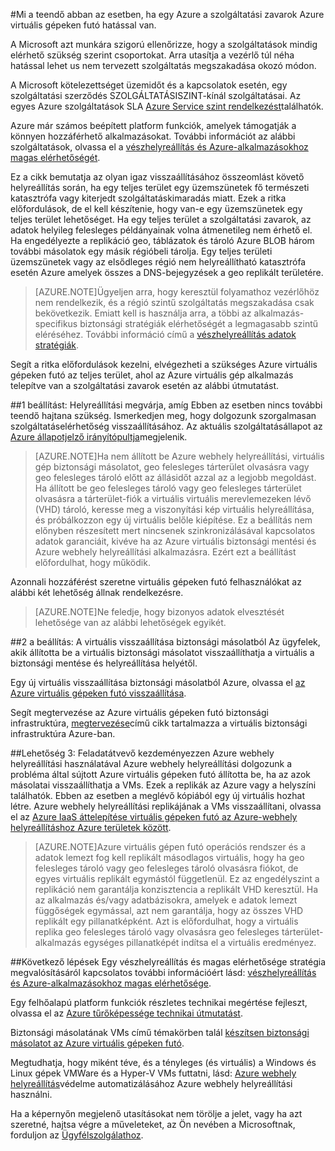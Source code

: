 <properties
    pageTitle="Mi a teendő abban az esetben, ha egy Azure a szolgáltatási zavarok hatással van az Azure virtuális gépeken futó |} Microsoft Azure"
    description="Ismerje meg, mi a teendő abban az esetben, ha egy Azure a szolgáltatási zavarok Azure virtuális gépeken futó hatással van."
    services="virtual-machines"
    documentationCenter=""
    authors="kmouss"
    manager="timlt"
    editor=""/>

<tags
    ms.service="virtual-machines"
    ms.workload="virtual-machines"
    ms.tgt_pltfrm="na"
    ms.devlang="na"
    ms.topic="article"
    ms.date="05/16/2016"
    ms.author="kmouss;aglick"/>

#<a name="what-to-do-in-the-event-that-an-azure-service-disruption-impacts-azure-virtual-machines"></a>Mi a teendő abban az esetben, ha egy Azure a szolgáltatási zavarok Azure virtuális gépeken futó hatással van.

A Microsoft azt munkára szigorú ellenőrizze, hogy a szolgáltatások mindig elérhető szükség szerint csoportokat. Arra utasítja a vezérlő túl néha hatással lehet us nem tervezett szolgáltatás megszakadása okozó módon.

A Microsoft kötelezettséget üzemidőt és a kapcsolatok esetén, egy szolgáltatási szerződés SZOLGÁLTATÁSISZINT-kínál szolgáltatásai. Az egyes Azure szolgáltatások SLA [Azure Service szint rendelkezést](https://azure.microsoft.com/support/legal/sla/)találhatók.

Azure már számos beépített platform funkciók, amelyek támogatják a könnyen hozzáférhető alkalmazásokat. További információt az alábbi szolgáltatások, olvassa el a [vészhelyreállítás és Azure-alkalmazásokhoz magas elérhetőségét](../resiliency/resiliency-disaster-recovery-high-availability-azure-applications.md).

Ez a cikk bemutatja az olyan igaz visszaállításához összeomlást követő helyreállítás során, ha egy teljes terület egy üzemszünetek fő természeti katasztrófa vagy kiterjedt szolgáltatáskimaradás miatt. Ezek a ritka előfordulások, de el kell készítenie, hogy van-e egy üzemszünetek egy teljes terület lehetőséget. Ha egy teljes terület a szolgáltatási zavarok, az adatok helyileg felesleges példányainak volna átmenetileg nem érhető el. Ha engedélyezte a replikáció geo, táblázatok és tároló Azure BLOB három további másolatok egy másik régióbeli tárolja. Egy teljes területi üzemszünetek vagy az elsődleges régió nem helyreállítható katasztrófa esetén Azure amelyek összes a DNS-bejegyzések a geo replikált területére.

>[AZURE.NOTE]Ügyeljen arra, hogy keresztül folyamathoz vezérlőhöz nem rendelkezik, és a régió szintű szolgáltatás megszakadása csak bekövetkezik. Emiatt kell is használja arra, a többi az alkalmazás-specifikus biztonsági stratégiák elérhetőségét a legmagasabb szintű eléréséhez. További információ című a [vészhelyreállítás adatok stratégiák](../resiliency/resiliency-disaster-recovery-azure-applications.md#data-strategies-for-disaster-recovery).

Segít a ritka előfordulások kezelni, elvégezheti a szükséges Azure virtuális gépeken futó az teljes terület, ahol az Azure virtuális gép alkalmazás telepítve van a szolgáltatási zavarok esetén az alábbi útmutatást.

##<a name="option-1-wait-for-recovery"></a>1 beállítást: Helyreállítási megvárja, amíg
Ebben az esetben nincs további teendő hajtana szükség. Ismerkedjen meg, hogy dolgozunk szorgalmasan szolgáltatáselérhetőség visszaállításához. Az aktuális szolgáltatásállapot az [Azure állapotjelző irányítópultja](https://azure.microsoft.com/status/)megjelenik.

>[AZURE.NOTE]Ha nem állított be Azure webhely helyreállítási, virtuális gép biztonsági másolatot, geo felesleges tárterület olvasásra vagy geo felesleges tároló előtt az állásidőt azzal az a legjobb megoldást. Ha állított be geo felesleges tároló vagy geo felesleges tárterület olvasásra a tárterület-fiók a virtuális virtuális merevlemezeken lévő (VHD) tároló, keresse meg a viszonyítási kép virtuális helyreállítása, és próbálkozzon egy új virtuális belőle kiépítése. Ez a beállítás nem előnyben részesített mert nincsenek szinkronizálásával kapcsolatos adatok garanciáit, kivéve ha az Azure virtuális biztonsági mentési és Azure webhely helyreállítási alkalmazásra. Ezért ezt a beállítást előfordulhat, hogy működik.

Azonnali hozzáférést szeretne virtuális gépeken futó felhasználókat az alábbi két lehetőség állnak rendelkezésre.  

>[AZURE.NOTE]Ne feledje, hogy bizonyos adatok elvesztését lehetősége van az alábbi lehetőségek egyikét.     

##<a name="option-2-restore-a-vm-from-a-backup"></a>2 a beállítás: A virtuális visszaállítása biztonsági másolatból
Az ügyfelek, akik állította be a virtuális biztonsági másolatot visszaállíthatja a virtuális a biztonsági mentése és helyreállítása helyétől.

Egy új virtuális visszaállítása biztonsági másolatból Azure, olvassa el [az Azure virtuális gépeken futó visszaállítása](../backup/backup-azure-restore-vms.md).

Segít megtervezése az Azure virtuális gépeken futó biztonsági infrastruktúra, [megtervezése](../backup/backup-azure-vms-introduction.md)című cikk tartalmazza a virtuális biztonsági infrastruktúra Azure-ban.

##<a name="option-3-initiate-a-failover-by-using-azure-site-recovery"></a>Lehetőség 3: Feladatátvevő kezdeményezzen Azure webhely helyreállítási használatával
Azure webhely helyreállítási dolgozunk a probléma által sújtott Azure virtuális gépeken futó állította be, ha az azok másolatai visszaállíthatja a VMs. Ezek a replikák az Azure vagy a helyszíni találhatók. Ebben az esetben a meglévő kópiából egy új virtuális hozhat létre. Azure webhely helyreállítási replikájának a VMs visszaállítani, olvassa el az [Azure IaaS áttelepítése virtuális gépeken futó az Azure-webhely helyreállításhoz Azure területek között](../site-recovery/site-recovery-migrate-azure-to-azure.md).

>[AZURE.NOTE]Azure virtuális gépen futó operációs rendszer és a adatok lemezt fog kell replikált másodlagos virtuális, hogy ha geo felesleges tároló vagy geo felesleges tároló olvasásra fiókot, de egyes virtuális replikált egymástól függetlenül. Ez az engedélyszint a replikáció nem garantálja konzisztencia a replikált VHD keresztül. Ha az alkalmazás és/vagy adatbázisokra, amelyek e adatok lemezt függőségek egymással, azt nem garantálja, hogy az összes VHD replikált egy pillanatképként. Azt is előfordulhat, hogy a virtuális replika geo felesleges tároló vagy olvasásra geo felesleges tárterület-alkalmazás egységes pillanatképét indítsa el a virtuális eredményez.

##<a name="next-steps"></a>Következő lépések
Egy vészhelyreállítás és magas elérhetősége stratégia megvalósításáról kapcsolatos további információért lásd: [vészhelyreállítás és Azure-alkalmazásokhoz magas elérhetősége](../resiliency/resiliency-disaster-recovery-high-availability-azure-applications.md).

Egy felhőalapú platform funkciók részletes technikai megértése fejleszt, olvassa el az [Azure tűrőképessége technikai útmutatást](../resiliency/resiliency-technical-guidance.md).

Biztonsági másolatának VMs című témakörben talál [készítsen biztonsági másolatot az Azure virtuális gépeken futó](../backup/backup-azure-vms.md).

Megtudhatja, hogy miként téve, és a tényleges (és virtuális) a Windows és Linux gépek VMWare és a Hyper-V VMs futtatni, lásd: [Azure webhely helyreállítás](https://azure.microsoft.com/documentation/learning-paths/site-recovery/)védelme automatizálásához Azure webhely helyreállítási használni.

Ha a képernyőn megjelenő utasításokat nem törölje a jelet, vagy ha azt szeretné, hajtsa végre a műveleteket, az Ön nevében a Microsoftnak, forduljon az [Ügyfélszolgálathoz](https://portal.azure.com/#blade/Microsoft_Azure_Support/HelpAndSupportBlade).
